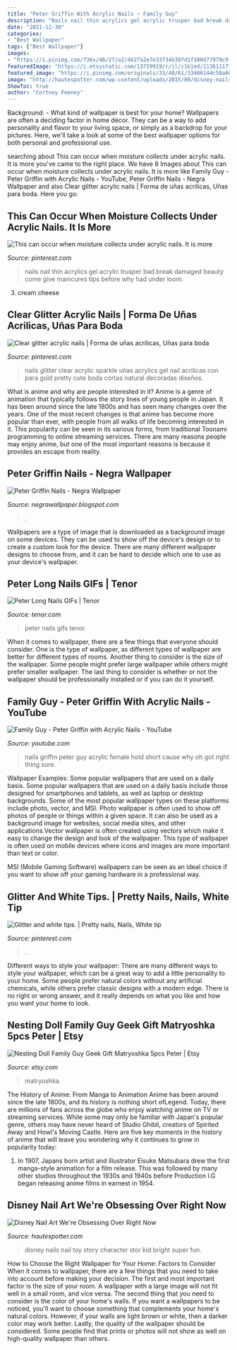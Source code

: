 ```yaml
---
title: "Peter Griffin With Acrylic Nails ~ Family Guy"
description: "Nails nail thin acrylics gel acrylic trusper bad break damaged beauty come give manicures tips before why had under loom"
date: "2021-12-30"
categories:
- "Best Wallpaper"
tags: ["Best Wallpaper"]
images:
- "https://i.pinimg.com/736x/46/27/a2/4627a2e7e33734b38fd1f100d77979c9--glitter-acrylics-clear-glitter-nails.jpg"
featuredImage: "https://i.etsystatic.com/13759919/r/il/c1b1ed/1136111776/il_794xN.1136111776_bumk.jpg"
featured_image: "https://i.pinimg.com/originals/33/40/61/33406144c58a60cce565ebd727ccec1f.jpg"
image: "http://hautespotter.com/wp-content/uploads/2015/08/disney-nails-toy-stor.png"
ShowToc: true
author: "Cortney Feeney"
---
```



Background: - What kind of wallpaper is best for your home?
Wallpapers are often a deciding factor in home décor. They can be a way to add personality and flavor to your living space, or simply as a backdrop for your pictures. Here, we'll take a look at some of the best wallpaper options for both personal and professional use.

	

		
searching about This can occur when moisture collects under acrylic nails. It is more you've came to the right place. We have 8 Images about This can occur when moisture collects under acrylic nails. It is more like Family Guy - Peter Griffin with Acrylic Nails - YouTube, Peter Griffin Nails - Negra Wallpaper and also Clear glitter acrylic nails | Forma de uñas acrilicas, Uñas para boda. Here you go:
		
    
## This Can Occur When Moisture Collects Under Acrylic Nails. It Is More

<img loading=lazy src="https://i.pinimg.com/originals/33/40/61/33406144c58a60cce565ebd727ccec1f.jpg" onerror="this.onerror=null;this.src='https://tse1.mm.bing.net/th?id=OIP.jCvzAXMoMCYTbTubMeIMrAAAAA&amp;pid=15.1';" alt="This can occur when moisture collects under acrylic nails. It is more">

_Source: pinterest.com_

>nails nail thin acrylics gel acrylic trusper bad break damaged beauty come give manicures tips before why had under loom. 

	

3. cream cheese 

    
## Clear Glitter Acrylic Nails | Forma De Uñas Acrilicas, Uñas Para Boda

<img loading=lazy src="https://i.pinimg.com/736x/46/27/a2/4627a2e7e33734b38fd1f100d77979c9--glitter-acrylics-clear-glitter-nails.jpg" onerror="this.onerror=null;this.src='https://tse1.mm.bing.net/th?id=OIP.moGYu-BQE3vVhIpiHEABUwHaHa&amp;pid=15.1';" alt="Clear glitter acrylic nails | Forma de uñas acrilicas, Uñas para boda">

_Source: pinterest.com_

>nails glitter clear acrylic sparkle uñas acrylics gel nail acrilicas con para gold pretty cute boda cortas natural decoradas diseños. 

	

What is anime and why are people interested in it?
Anime is a genre of animation that typically follows the story lines of young people in Japan. It has been around since the late 1800s and has seen many changes over the years. One of the most recent changes is that anime has become more popular than ever, with people from all walks of life becoming interested in it. This popularity can be seen in its various forms, from traditional Toonami programming to online streaming services. There are many reasons people may enjoy anime, but one of the most important reasons is because it provides an escape from reality.

    
## Peter Griffin Nails - Negra Wallpaper

<img loading=lazy src="https://m5.paperblog.com/i/94/949883/real-life-peter-griffin-nails-his-stand-up-co-T-dvRkBo.jpeg" onerror="this.onerror=null;this.src='https://tse1.mm.bing.net/th?id=OIP.qE51CivB_DM36QgtNRh4tgAAAA&amp;pid=15.1';" alt="Peter Griffin Nails - Negra Wallpaper">

_Source: negrawallpaper.blogspot.com_

>. 

	

Wallpapers are a type of image that is downloaded as a background image on some devices. They can be used to show off the device's design or to create a custom look for the device. There are many different wallpaper designs to choose from, and it can be hard to decide which one to use as your device's wallpaper.

    
## Peter Long Nails GIFs | Tenor

<img loading=lazy src="https://media1.tenor.com/images/6ccf9b5737b4c82fdd098a27c14b1165/tenor.gif?itemid=5205910" onerror="this.onerror=null;this.src='https://tse1.mm.bing.net/th?id=OIP.bM-bVze0yC_dCYonwUsRZQHaFi&amp;pid=15.1';" alt="Peter Long Nails GIFs | Tenor">

_Source: tenor.com_

>peter nails gifs tenor. 

	

When it comes to wallpaper, there are a few things that everyone should consider. One is the type of wallpaper, as different types of wallpaper are better for different types of rooms. Another thing to consider is the size of the wallpaper. Some people might prefer large wallpaper while others might prefer smaller wallpaper. The last thing to consider is whether or not the wallpaper should be professionally installed or if you can do it yourself.

    
## Family Guy - Peter Griffin With Acrylic Nails - YouTube

<img loading=lazy src="https://i.ytimg.com/vi/ymCoiZS0HLA/hqdefault.jpg" onerror="this.onerror=null;this.src='https://tse1.mm.bing.net/th?id=OIP.-UCCTT_E0bPEjCx0nduZIwHaFj&amp;pid=15.1';" alt="Family Guy - Peter Griffin with Acrylic Nails - YouTube">

_Source: youtube.com_

>nails griffin peter guy acrylic female hold short cause why oh got right thing sure. 

	

Wallpaper Examples: Some popular wallpapers that are used on a daily basis.
Some popular wallpapers that are used on a daily basis include those designed for smartphones and tablets, as well as laptop or desktop backgrounds. Some of the most popular wallpaper types on these platforms include photo, vector, and MSI. 
Photo wallpaper is often used to show off photos of people or things within a given space. It can also be used as a background image for websites, social media sites, and other applications.Vector wallpaper is often created using vectors which make it easy to change the design and look of the wallpaper. This type of wallpaper is often used on mobile devices where icons and images are more important than text or color. 

MSI (Mobile Gaming Software) wallpapers can be seen as an ideal choice if you want to show off your gaming hardware in a professional way.

    
## Glitter And White Tips. | Pretty Nails, Nails, White Tip

<img loading=lazy src="https://i.pinimg.com/736x/e2/62/07/e262075572a6bd7f3d1840afa09b0622--pretty-nails-glitter.jpg" onerror="this.onerror=null;this.src='https://tse3.mm.bing.net/th?id=OIP.ICXxbhpu0kUtwvXp_BTP3AHaJ3&amp;pid=15.1';" alt="Glitter and white tips. | Pretty nails, Nails, White tip">

_Source: pinterest.com_

>. 

	

Different ways to style your wallpaper:
There are many different ways to style your wallpaper, which can be a great way to add a little personality to your home. Some people prefer natural colors without any artificial chemicals, while others prefer classic designs with a modern edge. There is no right or wrong answer, and it really depends on what you like and how you want your home to look.

    
## Nesting Doll Family Guy Geek Gift Matryoshka 5pcs Peter | Etsy

<img loading=lazy src="https://i.etsystatic.com/13759919/r/il/c1b1ed/1136111776/il_794xN.1136111776_bumk.jpg" onerror="this.onerror=null;this.src='https://tse1.mm.bing.net/th?id=OIP.cXXwlUYmKZAyAtftzNzRKwHaF4&amp;pid=15.1';" alt="Nesting Doll Family Guy Geek Gift Matryoshka 5pcs Peter | Etsy">

_Source: etsy.com_

>matryoshka. 

	

The History of Anime: From Manga to Animation
Anime has been around since the late 1800s, and its history is nothing short ofLegend. Today, there are millions of fans across the globe who enjoy watching anime on TV or streaming services. While some may only be familiar with Japan's popular genre, others may have never heard of Studio Ghibli, creators of Spirited Away and Howl's Moving Castle. Here are five key moments in the history of anime that will leave you wondering why it continues to grow in popularity today:
1) In 1907, Japans born artist and illustrator Eisuke Matsubara drew the first manga-style animation for a film release. This was followed by many other studios throughout the 1930s and 1940s before Production I.G began releasing anime films in earnest in 1954.

    
## Disney Nail Art We&#039;re Obsessing Over Right Now

<img loading=lazy src="http://hautespotter.com/wp-content/uploads/2015/08/disney-nails-toy-stor.png" onerror="this.onerror=null;this.src='https://tse2.mm.bing.net/th?id=OIP.YBarhYvq8GPPIVouYpkgJAHaHa&amp;pid=15.1';" alt="Disney Nail Art We&#039;re Obsessing Over Right Now">

_Source: hautespotter.com_

>disney nails nail toy story character stor kid bright super fun. 

	

How to Choose the Right Wallpaper for Your Home: Factors to Consider
When it comes to wallpaper, there are a few things that you need to take into account before making your decision. The first and most important factor is the size of your room. A wallpaper with a large image will not fit well in a small room, and vice versa. 
The second thing that you need to consider is the color of your home's walls. If you want a wallpapers to be noticed, you'll want to choose something that complements your home's natural colors. However, if your walls are light brown or white, then a darker color may work better. 
Lastly, the quality of the wallpaper should be considered. Some people find that prints or photos will not show as well on high-quality wallpaper than others.

